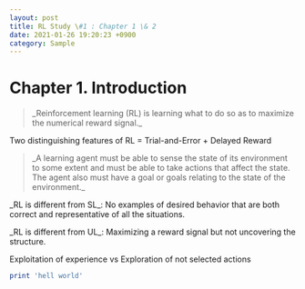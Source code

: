 ```yaml
---
layout: post
title: RL Study \#1 : Chapter 1 \& 2
date: 2021-01-26 19:20:23 +0900
category: Sample
---
```

# Chapter 1. Introduction
> \_Reinforcement learning (RL) is learning what to do so as to maximize the numerical reward signal.\_

Two distinguishing features of RL = Trial-and-Error + Delayed Reward

> \_A learning agent must be able to sense the state of its environment to some extent and must be able to take actions that affect the state. The agent also must have a goal or goals relating to the state of the environment.\_

\_RL is different from SL\_: No examples of desired behavior that are both correct and representative of all the situations.

\_RL is different from UL\_: Maximizing a reward signal but not uncovering the structure.

Exploitation of experience vs Exploration of not selected actions




```ruby
print 'hell world'
```
